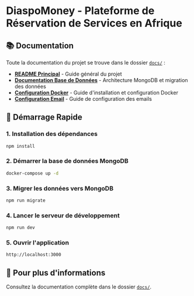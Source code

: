 # DiaspoMoney - Plateforme de Réservation de Services en Afrique

## 📚 Documentation

Toute la documentation du projet se trouve dans le dossier [`docs/`](./docs/) :

- **[README Principal](./docs/README.md)** - Guide général du projet
- **[Documentation Base de Données](./docs/README-DATABASE.md)** - Architecture MongoDB et migration des données
- **[Configuration Docker](./docs/DOCKER_SETUP.md)** - Guide d'installation et configuration Docker
- **[Configuration Email](./docs/EMAIL_SETUP.md)** - Guide de configuration des emails

## 🚀 Démarrage Rapide

### 1. Installation des dépendances

```bash
npm install
```

### 2. Démarrer la base de données MongoDB

```bash
docker-compose up -d
```

### 3. Migrer les données vers MongoDB

```bash
npm run migrate
```

### 4. Lancer le serveur de développement

```bash
npm run dev
```

### 5. Ouvrir l'application

```
http://localhost:3000
```

## 📖 Pour plus d'informations

Consultez la documentation complète dans le dossier [`docs/`](./docs/).
